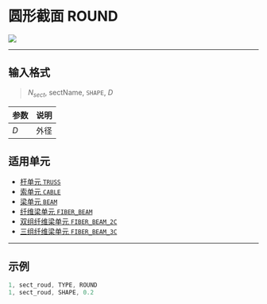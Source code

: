# 圆形截面 ROUND

![](/SECTION/PICS/SectionRound.png)

---

## 输入格式

> $N_{sect}$, sectName, `SHAPE`, $D$

| 参数 | 说明 |
| ---- | ---- |
| $D$  | 外径 |

## 适用单元

- [杆单元 `TRUSS`]()
- [索单元 `CABLE`]()
- [梁单元 `BEAM`]()
- [纤维梁单元 `FIBER_BEAM`]()
- [双组纤维梁单元 `FIBER_BEAM_2C`]()
- [三组纤维梁单元 `FIBER_BEAM_3C`]()

---

## 示例

```c
1, sect_roud, TYPE, ROUND
1, sect_roud, SHAPE, 0.2
```